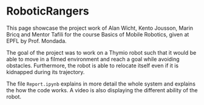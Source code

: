 # RoboticRangers

This page showcase the project work of Alan Wicht, Kento Jousson, Marin Bricq and Mentor Tafili for the course Basics of Mobile Robotics, given at EPFL by Prof. Mondada.

The goal of the project was to work on a Thymio robot such that it would be able to move in a filmed environment and reach a goal while avoiding obstacles. Furthermore, the robot is able to relocate itself even if it is kidnapped during its trajectory.

The file `Report.ipynb` explains in more detail the whole system and explains the how the code works. A video is also displaying the different ability of the robot.
